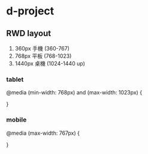 # d-project

## RWD layout

1. 360px 手機 (360-767)
2. 768px 平板 (768-1023)
3. 1440px 桌機 (1024-1440 up) 

### tablet
@media (min-width: 768px) and (max-width: 1023px) {

}

### mobile
@media (max-width: 767px) {

}